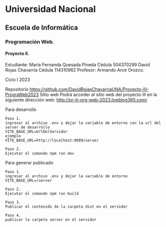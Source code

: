 # Universidad Nacional 
## Escuela de Informática 
### Programación Web.

#### Proyecto II.

Estudiante: 
María Fernanda Quesada Pineda
Cédula
504370299
David Rojas Chavarría
Cédula
114310962
Profesor:
Armando Arce Orozco.

Ciclo I 2023

Repositorio
	https://github.com/DavidRojasChavarriaUNA/Proyecto-III-PrograWeb2023
Sitio web
Podrá acceder al sitio web del proyecto III en la siguiente dirección web:
	http://pr-iii-prg-web-2023.liveblog365.com/

Para desarrollo

	Paso 1.
	ingresar al archivo .env y dejar la variable de entorno con la url del server de desarrollo
	VITE_BASE_URL=UrlDelServidor
	ejemplo
	VITE_BASE_URL=http://localhost:8089/server

	Paso 2.
	Ejecutar el comando npm run dev

Para generar publicado

	Paso 1.
	ingresar al archivo .env y dejar la variable de entorno 
	VITE_BASE_URL=/server

	Paso 2.
	Ejecutar el comando npm run build

	Paso 3.
	Publicar el contenido de la carpeta dist en el servidor

	Paso 4.
	publicar la carpeta server en el servidor